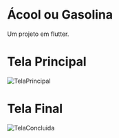 # Ácool ou Gasolina

Um projeto em flutter.

# Tela Principal
![TelaPrincipal](https://user-images.githubusercontent.com/60243865/147493727-aa7e78b3-564f-4479-9dba-253aa814f8fe.jpg)

# Tela Final
![TelaConcluida](https://user-images.githubusercontent.com/60243865/147493729-b3dc22aa-fa49-4234-9935-df8601bd19dd.jpg)

